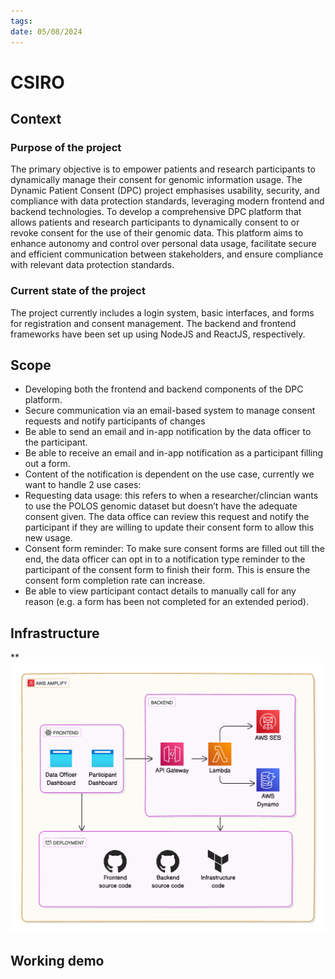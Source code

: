 ```yaml
---
tags: 
date: 05/08/2024
---
```

# CSIRO
## Context
### Purpose of the project

The primary objective is to empower patients and research participants to dynamically manage their consent for genomic information usage. The Dynamic Patient Consent (DPC) project emphasises usability, security, and compliance with data protection standards, leveraging modern frontend and backend technologies. To develop a comprehensive DPC platform that allows patients and research participants to dynamically consent to or revoke consent for the use of their genomic data. This platform aims to enhance autonomy and control over personal data usage, facilitate secure and efficient communication between stakeholders, and ensure compliance with relevant data protection standards.
### Current state of the project  
The project currently includes a login system, basic interfaces, and forms for registration and consent management. The backend and frontend frameworks have been set up using NodeJS and ReactJS, respectively.

## Scope
- Developing both the frontend and backend components of the DPC platform.    
- Secure communication via an email-based system to manage consent requests and notify participants of changes
- Be able to send an email and in-app notification by the data officer to the participant.
- Be able to receive an email and in-app notification as a participant filling out a form.
- Content of the notification is dependent on the use case, currently we want to handle 2 use cases:
- Requesting data usage: this refers to when a researcher/clincian wants to use the POLOS genomic dataset but doesn’t have the adequate consent given. The data office can review this request and notify the participant if they are willing to update their consent form to allow this new usage.
- Consent form reminder: To make sure consent forms are filled out till the end, the data officer can opt in to a notification type reminder to the participant of the consent form to finish their form. This is ensure the consent form completion rate can increase.
- Be able to view participant contact details to manually call for any reason (e.g. a form has been not completed for an extended period).
## Infrastructure
**![](csiro-project-1.png)
## Working demo
